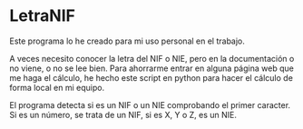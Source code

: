# LetraNIF
Este programa lo he creado para mi uso personal en el trabajo.

A veces necesito conocer la letra del NIF o NIE, pero en la documentación o no viene, o no se lee bien. 
Para ahorrarme entrar en alguna página web que me haga el cálculo, he hecho este script en python para hacer el cálculo de forma local en mi equipo. 

El programa detecta si es un NIF o un NIE comprobando el primer caracter. Si es un número, se trata de un NIF, si es X, Y o Z, es un NIE.
